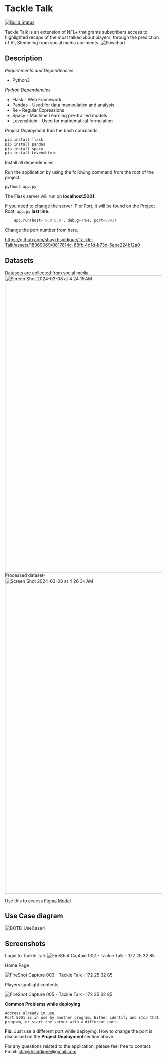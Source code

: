 
   Tackle Talk
==========
	
[![Build Status](https://travis-ci.org/joemccann/dillinger.svg?branch=master)](https://shaykhsiddique.github.io)

Tackle Talk is an extension of NFL+ that grants subscribers access to highlighted recaps of the most talked about players, through the prediction of AI, Stemming from social media comments.
![flowchart](https://github.com/shaykhsiddique/PVAMU_BoB/assets/18369069/6c66844d-2971-43ea-9e0f-10993c00b358)


Description
--------------
*Requirements and Dependencies*
- Python3

*Python Dependencies*
- Flask - Web Framework
- Pandas - Used for data manipulation and analysis 
- Re - Regular Expressions
- Spacy - Machine Learning pre-trained models
- Levenshtein - Used for mathematical formulation

*Project Deployment*
Run the bash commands.
``` bash
pip install flask
pip install pandas
pip install spacy
pip install Levenshtein
```
Install all dependencies.

Run the application by using the following command from the root of the project.
``` bash
python3 app.py
```

The Flask server will run on **localhost:5001**.

If you need to change the server IP or Port, it will be found on the Project Root, `app.py` **last line**.

``` python
	app.run(host='0.0.0.0', debug=True, port=5001)
```

Change the port number from here.



https://github.com/shaykhsiddique/Tackle-Talk/assets/18369069/0817814c-88fb-4d1d-b73d-5abe224bf2a0


Datasets
--------------
Datasets are collected from social media.
<img width="954" alt="Screen Shot 2024-03-08 at 4 24 15 AM" src="https://github.com/shaykhsiddique/PVAMU_BoB/assets/18369069/293d78c5-780f-4da3-8a21-df8c47ed25c5">
Processed dataset-
<img width="1014" alt="Screen Shot 2024-03-08 at 4 26 34 AM" src="https://github.com/shaykhsiddique/PVAMU_BoB/assets/18369069/76c99c7c-448a-40ac-a07d-11a86b2f5b3f">


Use this to access [Figma Model](https://www.figma.com/file/OMJfmUIqWiwuz0BWr4BRHa/BOTB_V1_03%2F07%2F24?type=design&node-id=21%3A691&mode=design&t=p0xhXGhmAfpL7lWX-1)


Use Case diagram
--------------
![BOTB_UseCase4](https://github.com/shaykhsiddique/PVAMU_BoB/assets/143579471/87410577-8745-4a77-9637-9cc458e2ab86)


Screenshots
--------------

Login to Tackle Talk
![FireShot Capture 002 - Tackle Talk - 172 25 32 85](https://github.com/shaykhsiddique/PVAMU_BoB/assets/18369069/4b6cbc14-a6e3-4e2f-9222-fd4e1d0e01a1)

Home Page

![FireShot Capture 003 - Tackle Talk - 172 25 32 85](https://github.com/shaykhsiddique/PVAMU_BoB/assets/18369069/d4d1ea8a-1b24-46ed-af57-48ee51fe17c1)

Players spotlight contents

![FireShot Capture 005 - Tackle Talk - 172 25 32 85](https://github.com/shaykhsiddique/PVAMU_BoB/assets/18369069/a1c751f5-eac5-4d2e-988a-6bb4dd9ee2f4)


**Common Problems while deploying**
```
Address already in use
Port 5001 is in use by another program. Either identify and stop that program, or start the server with a different port.
```
**Fix:** Just use a different port while deploying. How to change the port is discussed on the **Project Deployment** section above.

For any questions related to the application, please feel free to contact.
Email: shaykhsiddiqee@gmail.com

